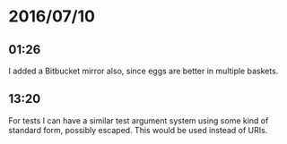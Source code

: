 # 2016/07/10

## 01:26

I added a Bitbucket mirror also, since eggs are better in multiple baskets.

## 13:20

For tests I can have a similar test argument system using some kind of standard
form, possibly escaped. This would be used instead of URIs.

